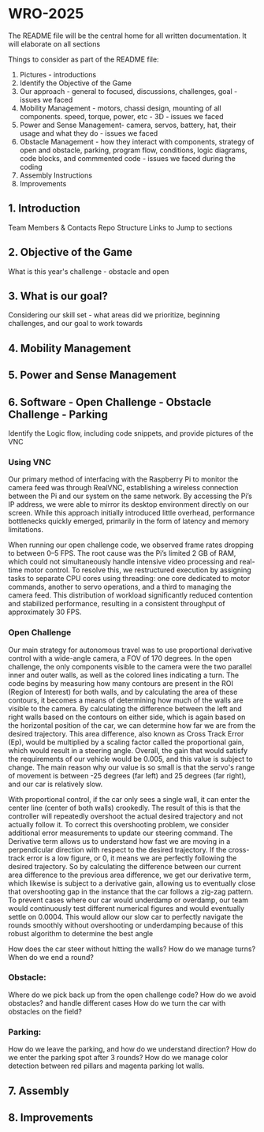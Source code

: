 # WRO-2025

The README file will be the central home for all written documentation. It will elaborate on all sections

Things to consider as part of the README file:

1. Pictures - introductions
2. Identify the Objective of the Game
3. Our approach - general to focused, discussions, challenges, goal - issues we faced
4. Mobility Management - motors, chassi design, mounting of all components. speed, torque, power, etc - 3D - issues we faced
5. Power and Sense Management- camera, servos, battery, hat, their usage and what they do - issues we faced
6. Obstacle Management - how they interact with components, strategy of open and obstacle, parking,  program flow, conditions, logic diagrams, code blocks, and commmented code - issues we faced during the coding
7. Assembly Instructions
8. Improvements


## 1. Introduction

Team Members & Contacts
Repo Structure
Links to Jump to sections

## 2. Objective of the Game

What is this year's challenge - obstacle and open


## 3. What is our goal?

Considering our skill set - what areas did we prioritize, beginning challenges, and our goal to work towards

## 4. Mobility Management
## 5. Power and Sense Management
## 6. Software - Open Challenge - Obstacle Challenge - Parking

Identify the Logic flow, including code snippets, and provide pictures of the VNC

### Using VNC

Our primary method of interfacing with the Raspberry Pi to monitor the camera feed was through RealVNC, establishing a wireless connection between the Pi and our system on the same network. By accessing the Pi’s IP address, we were able to mirror its desktop environment directly on our screen. While this approach initially introduced little overhead, performance bottlenecks quickly emerged, primarily in the form of latency and memory limitations.

When running our open challenge code, we observed frame rates dropping to between 0–5 FPS. The root cause was the Pi’s limited 2 GB of RAM, which could not simultaneously handle intensive video processing and real-time motor control. To resolve this, we restructured execution by assigning tasks to separate CPU cores using threading: one core dedicated to motor commands, another to servo operations, and a third to managing the camera feed. This distribution of workload significantly reduced contention and stabilized performance, resulting in a consistent throughput of approximately 30 FPS. 


### Open Challenge

Our main strategy for autonomous travel was to use proportional derivative control with a wide-angle camera, a FOV of 170 degrees. In the open challenge, the only components visible to the camera were the two parallel inner and outer walls, as well as the colored lines indicating a turn. The code begins by measuring how many contours are present in the ROI (Region of Interest) for both walls, and by calculating the area of these contours, it becomes a means of determining how much of the walls are visible to the camera. By calculating the difference between the left and right walls based on the contours on either side, which is again based on the horizontal position of the car, we can determine how far we are from the desired trajectory. This area difference, also known as Cross Track Error (Ep), would be multiplied by a scaling factor called the proportional gain, which would result in a steering angle. Overall, the gain that would satisfy the requirements of our vehicle would be 0.005, and this value is subject to change. The main reason why our value is so small is that the servo's range of movement is between -25 degrees (far left) and 25 degrees (far right), and our car is relatively slow. 

With proportional control, if the car only sees a single wall, it can enter the center line (center of both walls) crookedly. The result of this is that the controller will repeatedly overshoot the actual desired trajectory and not actually follow it. To correct this overshooting problem, we consider additional error measurements to update our steering command. The Derivative term  allows us to understand how fast we are moving in a perpendicular direction with respect to the desired trajectory. If the cross-track error is a low figure, or 0, it means we are perfectly following the desired trajectory. So by calculating the difference between our current area difference to the previous area difference, we get our derivative term, which likewise is subject to a derivative gain, allowing us to eventually close that overshooting gap in the instance that the car follows a zig-zag pattern. To prevent cases where our car would underdamp or overdamp, our team would continuously test different numerical figures and would eventually settle on 0.0004. This would allow our slow car to perfectly navigate the rounds smoothly without overshooting or underdamping because of this robust algorithm to determine the best angle

How does the car steer without hitting the walls?
How do we manage turns?
When do we end a round?

### Obstacle:
Where do we pick back up from the open challenge code?
How do we avoid obstacles? and handle different cases
How do we turn the car with obstacles on the field?

### Parking:
How do we leave the parking, and how do we understand direction?
How do we enter the parking spot after 3 rounds?
How do we manage color detection between red pillars and magenta parking lot walls.



## 7. Assembly 
## 8. Improvements
   
